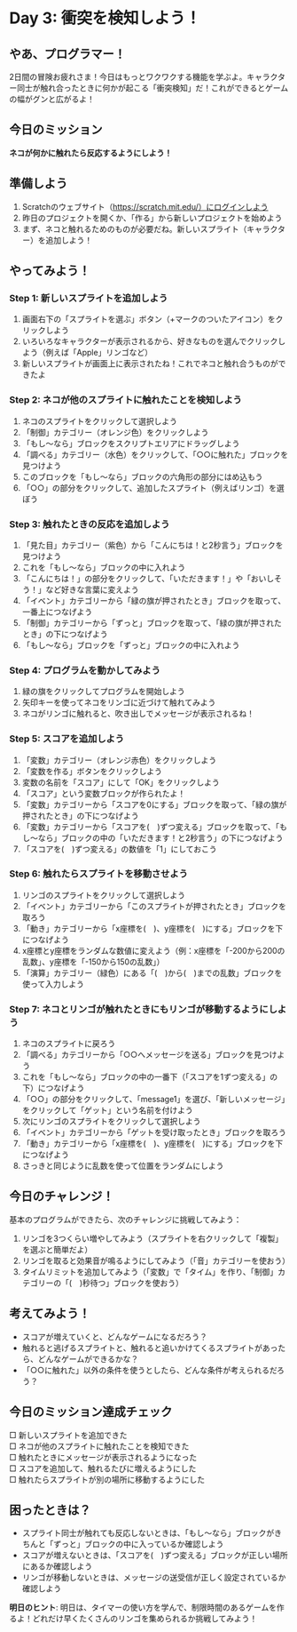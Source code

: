 # Day 3: 衝突を検知しよう！

## やあ、プログラマー！

2日間の冒険お疲れさま！今日はもっとワクワクする機能を学ぶよ。キャラクター同士が触れ合ったときに何かが起こる「衝突検知」だ！これができるとゲームの幅がグンと広がるよ！

## 今日のミッション
**ネコが何かに触れたら反応するようにしよう！**

## 準備しよう
1. Scratchのウェブサイト（https://scratch.mit.edu/）にログインしよう
2. 昨日のプロジェクトを開くか、「作る」から新しいプロジェクトを始めよう
3. まず、ネコと触れるためのものが必要だね。新しいスプライト（キャラクター）を追加しよう！

## やってみよう！

### Step 1: 新しいスプライトを追加しよう
1. 画面右下の「スプライトを選ぶ」ボタン（+マークのついたアイコン）をクリックしよう
2. いろいろなキャラクターが表示されるから、好きなものを選んでクリックしよう（例えば「Apple」リンゴなど）
3. 新しいスプライトが画面上に表示されたね！これでネコと触れ合うものができたよ

### Step 2: ネコが他のスプライトに触れたことを検知しよう
1. ネコのスプライトをクリックして選択しよう
2. 「制御」カテゴリー（オレンジ色）をクリックしよう
3. 「もし〜なら」ブロックをスクリプトエリアにドラッグしよう
4. 「調べる」カテゴリー（水色）をクリックして、「○○に触れた」ブロックを見つけよう
5. このブロックを「もし〜なら」ブロックの六角形の部分にはめ込もう
6. 「○○」の部分をクリックして、追加したスプライト（例えばリンゴ）を選ぼう

### Step 3: 触れたときの反応を追加しよう
1. 「見た目」カテゴリー（紫色）から「こんにちは！と2秒言う」ブロックを見つけよう
2. これを「もし〜なら」ブロックの中に入れよう
3. 「こんにちは！」の部分をクリックして、「いただきます！」や「おいしそう！」など好きな言葉に変えよう
4. 「イベント」カテゴリーから「緑の旗が押されたとき」ブロックを取って、一番上につなげよう
5. 「制御」カテゴリーから「ずっと」ブロックを取って、「緑の旗が押されたとき」の下につなげよう
6. 「もし〜なら」ブロックを「ずっと」ブロックの中に入れよう

### Step 4: プログラムを動かしてみよう
1. 緑の旗をクリックしてプログラムを開始しよう
2. 矢印キーを使ってネコをリンゴに近づけて触れてみよう
3. ネコがリンゴに触れると、吹き出しでメッセージが表示されるね！

### Step 5: スコアを追加しよう
1. 「変数」カテゴリー（オレンジ赤色）をクリックしよう
2. 「変数を作る」ボタンをクリックしよう
3. 変数の名前を「スコア」にして「OK」をクリックしよう
4. 「スコア」という変数ブロックが作られたよ！
5. 「変数」カテゴリーから「スコアを0にする」ブロックを取って、「緑の旗が押されたとき」の下につなげよう
6. 「変数」カテゴリーから「スコアを(　)ずつ変える」ブロックを取って、「もし〜なら」ブロックの中の「いただきます！と2秒言う」の下につなげよう
7. 「スコアを(　)ずつ変える」の数値を「1」にしておこう

### Step 6: 触れたらスプライトを移動させよう
1. リンゴのスプライトをクリックして選択しよう
2. 「イベント」カテゴリーから「このスプライトが押されたとき」ブロックを取ろう
3. 「動き」カテゴリーから「x座標を(　)、y座標を(　)にする」ブロックを下につなげよう
4. x座標とy座標をランダムな数値に変えよう（例：x座標を「-200から200の乱数」、y座標を「-150から150の乱数」）
5. 「演算」カテゴリー（緑色）にある「(　)から(　)までの乱数」ブロックを使って入力しよう

### Step 7: ネコとリンゴが触れたときにもリンゴが移動するようにしよう
1. ネコのスプライトに戻ろう
2. 「調べる」カテゴリーから「○○へメッセージを送る」ブロックを見つけよう
3. これを「もし〜なら」ブロックの中の一番下（「スコアを1ずつ変える」の下）につなげよう
4. 「○○」の部分をクリックして、「message1」を選び、「新しいメッセージ」をクリックして「ゲット」という名前を付けよう
5. 次にリンゴのスプライトをクリックして選択しよう
6. 「イベント」カテゴリーから「ゲットを受け取ったとき」ブロックを取ろう
7. 「動き」カテゴリーから「x座標を(　)、y座標を(　)にする」ブロックを下につなげよう
8. さっきと同じように乱数を使って位置をランダムにしよう

## 今日のチャレンジ！
基本のプログラムができたら、次のチャレンジに挑戦してみよう：

1. リンゴを3つくらい増やしてみよう（スプライトを右クリックして「複製」を選ぶと簡単だよ）
2. リンゴを取ると効果音が鳴るようにしてみよう（「音」カテゴリーを使おう）
3. タイムリミットを追加してみよう（「変数」で「タイム」を作り、「制御」カテゴリーの「(　)秒待つ」ブロックを使おう）

## 考えてみよう！
- スコアが増えていくと、どんなゲームになるだろう？
- 触れると逃げるスプライトと、触れると追いかけてくるスプライトがあったら、どんなゲームができるかな？
- 「○○に触れた」以外の条件を使うとしたら、どんな条件が考えられるだろう？

## 今日のミッション達成チェック
□ 新しいスプライトを追加できた  
□ ネコが他のスプライトに触れたことを検知できた  
□ 触れたときにメッセージが表示されるようになった  
□ スコアを追加して、触れるたびに増えるようにした  
□ 触れたらスプライトが別の場所に移動するようにした  

## 困ったときは？
- スプライト同士が触れても反応しないときは、「もし〜なら」ブロックがきちんと「ずっと」ブロックの中に入っているか確認しよう
- スコアが増えないときは、「スコアを(　)ずつ変える」ブロックが正しい場所にあるか確認しよう
- リンゴが移動しないときは、メッセージの送受信が正しく設定されているか確認しよう

**明日のヒント**: 明日は、タイマーの使い方を学んで、制限時間のあるゲームを作るよ！どれだけ早くたくさんのリンゴを集められるか挑戦してみよう！
